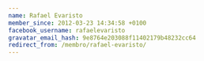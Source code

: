 ```yaml
---
name: Rafael Evaristo
member_since: 2012-03-23 14:34:58 +0100
facebook_username: rafaelevaristo
gravatar_email_hash: 9e8764e203088f11402179b48232cc64
redirect_from: /membro/rafael-evaristo/
---
```


